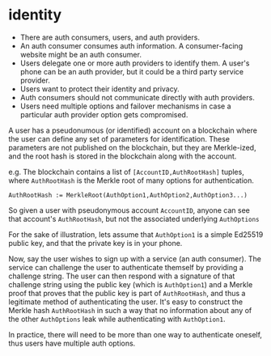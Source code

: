 # identity

* There are auth consumers, users, and auth providers.
* An auth consumer consumes auth information.  A consumer-facing website might be an auth consumer.
* Users delegate one or more auth providers to identify them.  A user's phone can be an auth provider, but it could be a third party service provider.
* Users want to protect their identity and privacy.
* Auth consumers should not communicate directly with auth providers.
* Users need multiple options and failover mechanisms in case a particular auth provider option gets compromised.

A user has a pseudonumous (or identified) account on a blockchain where the user can define any set of parameters for identification.
These parameters are not published on the blockchain, but they are Merkle-ized, and the root hash is stored in the blockchain along with the account.

e.g. The blockchain contains a list of `[AccountID,AuthRootHash]` tuples, where `AuthRootHash` is the Merkle root of many options for authentication.

`AuthRootHash := MerkleRoot(AuthOption1,AuthOption2,AuthOption3...)`

So given a user with pseudonymous account `AccountID`, anyone can see that account's `AuthRootHash`, but not the associated underlying `AuthOptions`

For the sake of illustration, lets assume that `AuthOption1` is a simple Ed25519 public key, and that the private key is in your phone.

Now, say the user wishes to sign up with a service (an auth consumer). The service can challenge the user to authenticate themself by providing a challenge string.
The user can then respond with a signature of that challenge string using the public key (which is `AuthOption1`) and a Merkle proof that proves that the public key
is part of `AuthRootHash`, and thus a legitimate method of authenticating the user.  It's easy to construct the Merkle hash `AuthRootHash` in such a way that
no information about any of the other `AuthOptions` leak while authenticating with `AuthOption1`.

In practice, there will need to be more than one way to authenticate oneself, thus users have multiple auth options.

